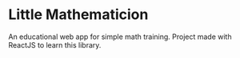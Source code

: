 # Little Mathematicion
An educational web app for simple math training. Project made with ReactJS to learn this library.
